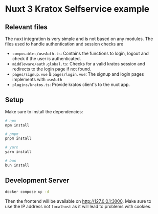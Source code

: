 # Nuxt 3 Kratox Selfservice example

## Relevant files

The nuxt integration is very simple and is not based on any modules.
The files used to handle authentication and session checks are

- `composables/useAuth.ts`: Contains the functions to login, logout and check if the user is authenticated.
- `middleware/auth.global.ts`: Checks for a valid kratos session and redirects to the login page if not found.
- `pages/signup.vue` & `pages/login.vue`: The signup and login pages implements with `useAuth`
- `plugins/kratos.ts`: Provide kratos client's to the nuxt app.

## Setup

Make sure to install the dependencies:

```bash
# npm
npm install

# pnpm
pnpm install

# yarn
yarn install

# bun
bun install
```

## Development Server


```bash
docker compose up -d
```

Then the frontend will be available on http://127.0.0.1:3000. Make sure to use the IP address not `localhost` as it will lead to problems with cookies.
